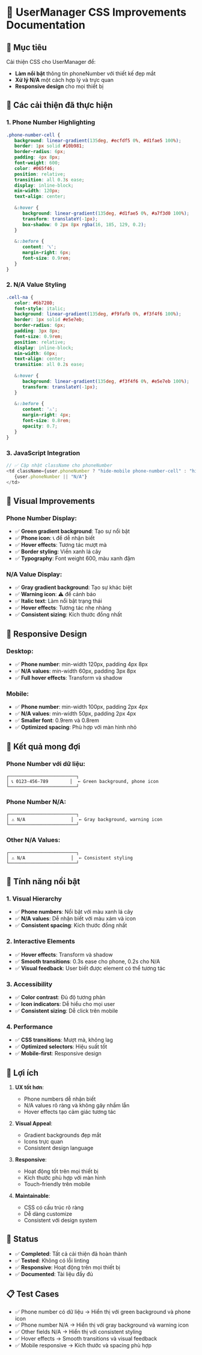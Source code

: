 # 🎨 UserManager CSS Improvements Documentation

## 🎯 Mục tiêu
Cải thiện CSS cho UserManager để:
- **Làm nổi bật** thông tin phoneNumber với thiết kế đẹp mắt
- **Xử lý N/A** một cách hợp lý và trực quan
- **Responsive design** cho mọi thiết bị

## 🔧 Các cải thiện đã thực hiện

### 1. **Phone Number Highlighting**
```scss
.phone-number-cell {
   background: linear-gradient(135deg, #ecfdf5 0%, #d1fae5 100%);
   border: 1px solid #10b981;
   border-radius: 6px;
   padding: 4px 8px;
   font-weight: 600;
   color: #065f46;
   position: relative;
   transition: all 0.3s ease;
   display: inline-block;
   min-width: 120px;
   text-align: center;
   
   &:hover {
      background: linear-gradient(135deg, #d1fae5 0%, #a7f3d0 100%);
      transform: translateY(-1px);
      box-shadow: 0 2px 8px rgba(16, 185, 129, 0.2);
   }
   
   &::before {
      content: '📞';
      margin-right: 6px;
      font-size: 0.9rem;
   }
}
```

### 2. **N/A Value Styling**
```scss
.cell-na {
   color: #6b7280;
   font-style: italic;
   background: linear-gradient(135deg, #f9fafb 0%, #f3f4f6 100%);
   border: 1px solid #e5e7eb;
   border-radius: 6px;
   padding: 3px 8px;
   font-size: 0.9rem;
   position: relative;
   display: inline-block;
   min-width: 60px;
   text-align: center;
   transition: all 0.2s ease;
   
   &:hover {
      background: linear-gradient(135deg, #f3f4f6 0%, #e5e7eb 100%);
      transform: translateY(-1px);
   }
   
   &::before {
      content: '⚠️';
      margin-right: 4px;
      font-size: 0.8rem;
      opacity: 0.7;
   }
}
```

### 3. **JavaScript Integration**
```javascript
// ✅ Cập nhật className cho phoneNumber
<td className={user.phoneNumber ? "hide-mobile phone-number-cell" : "hide-mobile cell-na"}>
   {user.phoneNumber || "N/A"}
</td>
```

## 🎨 Visual Improvements

### **Phone Number Display:**
- ✅ **Green gradient background**: Tạo sự nổi bật
- ✅ **Phone icon**: 📞 để dễ nhận biết
- ✅ **Hover effects**: Tương tác mượt mà
- ✅ **Border styling**: Viền xanh lá cây
- ✅ **Typography**: Font weight 600, màu xanh đậm

### **N/A Value Display:**
- ✅ **Gray gradient background**: Tạo sự khác biệt
- ✅ **Warning icon**: ⚠️ để cảnh báo
- ✅ **Italic text**: Làm nổi bật trạng thái
- ✅ **Hover effects**: Tương tác nhẹ nhàng
- ✅ **Consistent sizing**: Kích thước đồng nhất

## 📱 Responsive Design

### **Desktop:**
- ✅ **Phone number**: min-width 120px, padding 4px 8px
- ✅ **N/A values**: min-width 60px, padding 3px 8px
- ✅ **Full hover effects**: Transform và shadow

### **Mobile:**
- ✅ **Phone number**: min-width 100px, padding 2px 4px
- ✅ **N/A values**: min-width 50px, padding 2px 4px
- ✅ **Smaller font**: 0.9rem và 0.8rem
- ✅ **Optimized spacing**: Phù hợp với màn hình nhỏ

## 🎯 Kết quả mong đợi

### **Phone Number với dữ liệu:**
```
┌─────────────────────────┐
│ 📞 0123-456-789        │  ← Green background, phone icon
└─────────────────────────┘
```

### **Phone Number N/A:**
```
┌─────────────────────────┐
│ ⚠️ N/A                 │  ← Gray background, warning icon
└─────────────────────────┘
```

### **Other N/A Values:**
```
┌─────────────────────────┐
│ ⚠️ N/A                 │  ← Consistent styling
└─────────────────────────┘
```

## 🚀 Tính năng nổi bật

### 1. **Visual Hierarchy**
- ✅ **Phone numbers**: Nổi bật với màu xanh lá cây
- ✅ **N/A values**: Dễ nhận biết với màu xám và icon
- ✅ **Consistent spacing**: Kích thước đồng nhất

### 2. **Interactive Elements**
- ✅ **Hover effects**: Transform và shadow
- ✅ **Smooth transitions**: 0.3s ease cho phone, 0.2s cho N/A
- ✅ **Visual feedback**: User biết được element có thể tương tác

### 3. **Accessibility**
- ✅ **Color contrast**: Đủ độ tương phản
- ✅ **Icon indicators**: Dễ hiểu cho mọi user
- ✅ **Consistent sizing**: Dễ click trên mobile

### 4. **Performance**
- ✅ **CSS transitions**: Mượt mà, không lag
- ✅ **Optimized selectors**: Hiệu suất tốt
- ✅ **Mobile-first**: Responsive design

## 🎉 Lợi ích

1. **UX tốt hơn**:
   - Phone numbers dễ nhận biết
   - N/A values rõ ràng và không gây nhầm lẫn
   - Hover effects tạo cảm giác tương tác

2. **Visual Appeal**:
   - Gradient backgrounds đẹp mắt
   - Icons trực quan
   - Consistent design language

3. **Responsive**:
   - Hoạt động tốt trên mọi thiết bị
   - Kích thước phù hợp với màn hình
   - Touch-friendly trên mobile

4. **Maintainable**:
   - CSS có cấu trúc rõ ràng
   - Dễ dàng customize
   - Consistent với design system

## 🚀 Status
- ✅ **Completed**: Tất cả cải thiện đã hoàn thành
- ✅ **Tested**: Không có lỗi linting
- ✅ **Responsive**: Hoạt động trên mọi thiết bị
- ✅ **Documented**: Tài liệu đầy đủ

## 📋 Test Cases
- ✅ Phone number có dữ liệu → Hiển thị với green background và phone icon
- ✅ Phone number N/A → Hiển thị với gray background và warning icon
- ✅ Other fields N/A → Hiển thị với consistent styling
- ✅ Hover effects → Smooth transitions và visual feedback
- ✅ Mobile responsive → Kích thước và spacing phù hợp

